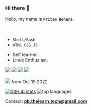 ### Hi there 👋

<!--
**thelearn-tech/thelearn-tech** is a ✨ _special_ ✨ repository because its `README.md` (this file) appears on your GitHub profile.

Here are some ideas to get you started:

-  ...
- 🌱 I’m currently learning Everything at once.
- 👯 I’m looking to collaborate on ...
- 🤔 I’m looking for help with ...
- 💬 Ask me about ...
- 📫 How to reach me: ...
- 😄 Pronouns: ...
- ⚡ Fun fact: ...
-->
Hello, my name is **`Pritam Behera`**. 
<br>
<br>
<br>
- `Shell/Bash` 
-  `HTML CSS JS`
<!-- -  `Java` (very little).
-  `Python`(very little). -->

- Self learner.
- Linux Enthuziast.






![](https://img.shields.io/badge/Codes-Maintained-green)
![](https://img.shields.io/badge/Code_in-Shell/Bash-lightgreen)
![](https://img.shields.io/badge/Code_in-HTML_CSS_JS-pink)
![](https://img.shields.io/badge/Code_in-python-blue)
<br>
<br>
[![](https://komarev.com/ghpvc/?username=thelearn-tech&color=brightgreen&style=for-the-badge)](https://github.com/antonkomarev/github-profile-views-counter) from Oct 19 2022

<!--

github status
-->

[![GitHub stats](https://github-readme-stats.vercel.app/api?username=thelearn-tech)](https://github.com/anuraghazra/github-readme-stats)
![top languages](https://github-readme-stats.vercel.app/api/top-langs/?username=thelearn-tech&theme=buefy&border_radius=10%&langs_count=3)

Contact: **pb.thelearn.tech@gmail.com**

<!--
social media
-->
<!--
[<img align="left" alt="©thelearn-tech | Twitter" width="40px" src="https://cdn-icons-png.flaticon.com/512/889/889147.png" />](https://twitter.com/thelearn_tech)

[<img align="left" alt="©thelearn-tech | Website" width="44px" src="https://raw.githubusercontent.com/thelearn-tech/img/main/IMG_20210629_003003.png" />](https://thelearn-tech.github.io/website)
-->

